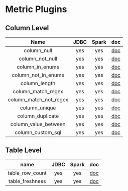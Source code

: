 # Metric Plugins
## Column Level

|          Name           | JDBC | Spark |               doc                | 
|:-----------------------:|:----:|:-----:|:--------------------------------:|
|       column_null       | yes  |  yes  |      [doc](column_null.md)       |
|     column_not_null     | yes  |  yes  |    [doc](column_not_null.md)     |
|     column_in_enums     | yes  |  yes  |    [doc](column_in_enums.md)     |
|   column_not_in_enums   | yes  |  yes  |  [doc](column_not_in_enums.md)   |
|      column_length      | yes  |  yes  |     [doc](column_length.md)      | 
|   column_match_regex	   | yes  |  yes  |   [doc](column_match_regex.md)   | 
| column_match_not_regex	 | yes  |  yes  | [doc](column_match_not_regex.md) | 
|     column_unique	      | yes  |  yes  |     [doc](column_unique.md)      | 
|    column_duplicate	    | yes  |  yes  |    [doc](column_duplicate.md)    | 
|  column_value_between	  | yes  |  yes  |  [doc](column_value_between.md)  | 
|    column_custom_sql    | yes  |  yes  |   [doc](column_custom_sql.md)    | 

## Table Level

|       name       | JDBC | Spark |            doc            | 
|:----------------:|:----:|:-----:|:-------------------------:|
| table_row_count	 | yes  |  yes  | [doc](table_row_count.md) | 
| table_freshness  | yes  |  yes  | [doc](table_freshness.md) | 
